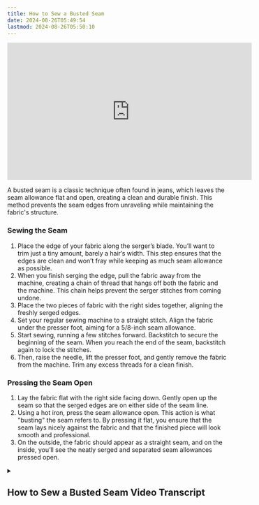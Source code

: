 ```yaml
---
title: How to Sew a Busted Seam
date: 2024-08-26T05:49:54
lastmod: 2024-08-26T05:50:10
---
```


<div class="iframe-16-9-container">
<iframe class="youTubeIframe" width="560" height="315" src="https://www.youtube.com/embed/aq98Y0TFZQs?rel=0" title="YouTube video player" frameborder="0" allow="accelerometer; autoplay; clipboard-write; encrypted-media; gyroscope; picture-in-picture; web-share" allowfullscreen></iframe>
</div>

A busted seam is a classic technique often found in jeans, which leaves the seam allowance flat and open, creating a clean and durable finish. This method prevents the seam edges from unraveling while maintaining the fabric's structure.

### Sewing the Seam

1. Place the edge of your fabric along the serger’s blade. You’ll want to trim just a tiny amount, barely a hair’s width. This step ensures that the edges are clean and won’t fray while keeping as much seam allowance as possible.
2. When you finish serging the edge, pull the fabric away from the machine, creating a chain of thread that hangs off both the fabric and the machine. This chain helps prevent the serger stitches from coming undone.
3. Place the two pieces of fabric with the right sides together, aligning the freshly serged edges.
4. Set your regular sewing machine to a straight stitch. Align the fabric under the presser foot, aiming for a 5/8-inch seam allowance.
5. Start sewing, running a few stitches forward. Backstitch to secure the beginning of the seam. When you reach the end of the seam, backstitch again to lock the stitches.
6. Then, raise the needle, lift the presser foot, and gently remove the fabric from the machine. Trim any excess threads for a clean finish.

### Pressing the Seam Open

1. Lay the fabric flat with the right side facing down. Gently open up the seam so that the serged edges are on either side of the seam line.
2. Using a hot iron, press the seam allowance open. This action is what "busting" the seam refers to. By pressing it flat, you ensure that the seam lays nicely against the fabric and that the finished piece will look smooth and professional.
3. On the outside, the fabric should appear as a straight seam, and on the inside, you’ll see the neatly serged and separated seam allowances pressed open.

<details><summary>

## How to Sew a Busted Seam Video Transcript

</summary>

In this sewing tutorial we're going to learn about a busted seam. This is a very common seam in jeans and to get started we'll take our fabric and sew right along the edge barely trimming off a hair's width with our serger to keep the ends of the fabric from fraying. As you can see here i'm just barely taking off a bit of the fabric and then the fabric end is all encapsulated with the overlock serging stitch and it will not unravel. Make sure when you trim you have some of that chain hanging off the machine and your fabric so the stitching doesn't come undone.

Then i'll go ahead and do this for the other side ,once again lining up the edge of the fabric just along the blade of the serger that way we don't take off too much of the seam allowance to change the dimensions of our pattern and the fit of what we are sewing. Once you finish the seam pull it through, make a long chain leave some length on both the machine and the fabric to keep things from unraveling.

Now we're ready to go to our regular sewing machine and make our busted seam. At the regular sewing machine we'll place this right sides of the fabric together lining up the serged edges of the fabric. These should be very straight because they were just trimmed. Then we'll go ahead and sew a standard 5/8 inch seam allowance. Line up our needle, we'll stitch a bit and then we will backstitch, then sew straight along 5/8 of an inch all the way down to the bottom. And then we will stop at the end and back stitch to secure the stitching. Raise your needle then remove the fabric and trim all excess threads.

When we unfold the fabric you can see it looks like a standard straight seam on one side but now we have these pre-serged edges that are separate and then we can go to the ironing board and we can press these open. Here I am pressing it open with the iron. This is the busting of the seam, busting it open and once that's done it'll look nice and straight on one side and flat just like a pair of pants. And then on the inside, if you take a look at many of your ready to wear jeans you'll see this exact finish.

And then we go ahead and hem the bottom if we want, we'll press this with the iron as well after we folded this up twice and this will take care of those extra serger threads at the bottom that way they won't unravel because they're encapsulated inside this folded hem. So press it down with the iron, this will make sewing it much easier because everything will stay in place. Take your time and make everything be straight.

Once it's pressed down then we can take it back to our sewing machine and go ahead and stitch this hem down. There are many ways to hem or finish the edge of fabric this is just a simple fold it over twice way and then stitching along the edge. When we go past the busted seam this is encapsulating everything and nothing will unravel and you have a fully finished piece of fabric and a seam that lays very flat on the inside.

Here we are a busted seam and now you can sew one yourself. Happy sewing everyone.

</details>
